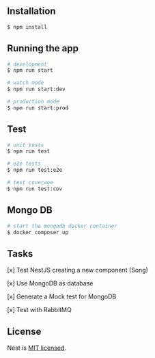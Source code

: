 ## Installation

```bash
$ npm install
```

## Running the app

```bash
# development
$ npm run start

# watch mode
$ npm run start:dev

# production mode
$ npm run start:prod
```

## Test

```bash
# unit tests
$ npm run test

# e2e tests
$ npm run test:e2e

# test coverage
$ npm run test:cov
```

## Mongo DB

```bash
# start the mongodb docker container
$ docker composer up
```

## Tasks

[x] Test NestJS creating a new component (Song)

[x] Use MongoDB as database

[x] Generate a Mock test for MongoDB

[x] Test with RabbitMQ

## License

Nest is [MIT licensed](LICENSE).
